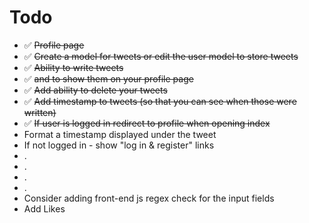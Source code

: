 # Todo

- ✅ ~~Profile page~~
- ✅ ~~Create a model for tweets or edit the user model to store tweets~~
- ✅ ~~Ability to write tweets~~
- ✅ ~~and to show them on your profile page~~
- ✅ ~~Add ability to delete your tweets~~
- ✅ ~~Add timestamp to tweets (so that you can see when those were written)~~
- ✅ ~~If user is logged in redirect to profile when opening index~~
- Format a timestamp displayed under the tweet
- If not logged in - show "log in & register" links
- .
- .
- .
- .
- Consider adding front-end js regex check for the input fields
- Add Likes
